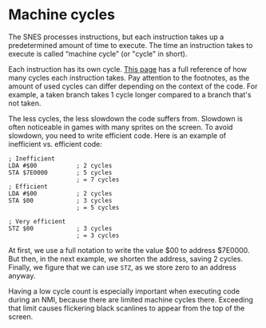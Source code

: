 # Machine cycles

The SNES processes instructions, but each instruction takes up a predetermined amount of time to execute. The time an instruction takes to execute is called “machine cycle” \(or "cycle" in short\).

Each instruction has its own cycle. [This page](https://wiki.superfamicom.org/65816-reference) has a full reference of how many cycles each instruction takes. Pay attention to the footnotes, as the amount of used cycles can differ depending on the context of the code. For example, a taken branch takes 1 cycle longer compared to a branch that's not taken.

The less cycles, the less slowdown the code suffers from. Slowdown is often noticeable in games with many sprites on the screen. To avoid slowdown, you need to write efficient code. Here is an example of inefficient vs. efficient code:

```text
; Inefficient
LDA #$00           ; 2 cycles
STA $7E0000        ; 5 cycles
                   ; = 7 cycles
; Efficient
LDA #$00           ; 2 cycles
STA $00            ; 3 cycles
                   ; = 5 cycles

; Very efficient
STZ $00            ; 3 cycles
                   ; = 3 cycles
```

At first, we use a full notation to write the value $00 to address $7E0000. But then, in the next example, we shorten the address, saving 2 cycles. Finally, we figure that we can use `STZ`, as we store zero to an address anyway.

Having a low cycle count is especially important when executing code during an NMI, because there are limited machine cycles there. Exceeding that limit causes flickering black scanlines to appear from the top of the screen.


